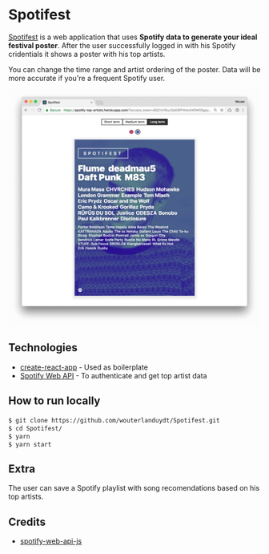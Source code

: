 # Spotifest

[Spotifest](https://spotifest.netlify.com) is a web application that uses **Spotify data to generate your ideal festival poster**. After the user successfully logged in with his Spotify cridentials it shows a poster with his top artists.

You can change the time range and artist ordering of the poster. Data will be more accurate if you're a frequent Spotify user.

![Screenshot](screenshot.png)

## Technologies

- [create-react-app](https://github.com/facebook/create-react-app) - Used as boilerplate
- [Spotify Web API](https://developer.spotify.com/documentation/web-api/) - To authenticate and get top artist data

## How to run locally

```
$ git clone https://github.com/wouterlanduydt/Spotifest.git
$ cd Spotifest/
$ yarn
$ yarn start
```

## Extra

The user can save a Spotify playlist with song recomendations based on his top artists.

## Credits

- [spotify-web-api-js](https://github.com/JMPerez/spotify-web-api-js)
